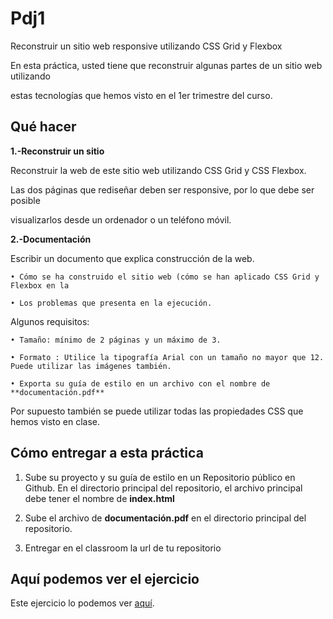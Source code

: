# Pdj1

Reconstruir un sitio web responsive utilizando CSS Grid y Flexbox

En esta práctica, usted tiene que reconstruir algunas partes de un sitio web utilizando

estas tecnologías que hemos visto en el 1er trimestre del curso.

## Qué hacer

**1.-Reconstruir un sitio**

Reconstruir la web de este sitio web utilizando CSS Grid y CSS Flexbox.

Las dos páginas que rediseñar deben ser responsive, por lo que debe ser posible

visualizarlos desde un ordenador o un teléfono móvil.

**2.-Documentación**

Escribir un documento que explica construcción de la web.

    • Cómo se ha construido el sitio web (cómo se han aplicado CSS Grid y Flexbox en la

    • Los problemas que presenta en la ejecución.

Algunos requisitos:

    • Tamaño: mínimo de 2 páginas y un máximo de 3.

    • Formato : Utilice la tipografía Arial con un tamaño no mayor que 12. Puede utilizar las imágenes también.

    • Exporta su guía de estilo en un archivo con el nombre de **documentación.pdf**

Por supuesto también se puede utilizar todas las propiedades CSS que hemos visto en clase.

## Cómo entregar a esta práctica

1) Sube su proyecto y su guía de estilo en un Repositorio público en Github. 
En el directorio principal del repositorio, el archivo principal debe tener el nombre de **index.html**

2) Sube el archivo de **documentación.pdf** en el directorio principal del repositorio.

3) Entregar en el classroom la url de tu repositorio

## Aquí podemos ver el ejercicio
Este ejercicio lo podemos ver [aquí](https://sergjime.github.io/PDJ1-interfaces/).
